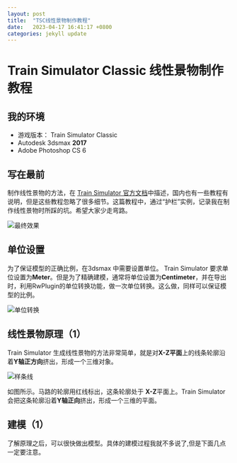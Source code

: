 ```yaml
---
layout: post
title:  "TSC线性景物制作教程"
date:   2023-04-17 16:41:17 +0800
categories: jekyll update
---
```

# Train Simulator Classic 线性景物制作教程

## 我的环境
* 游戏版本： Train Simulator Classic
* Autodesk 3dsmax **2017**
* Adobe Photoshop CS 6

## 写在最前
制作线性景物的方法，在 [Train Simulator 官方文档](https://sites.google.com/a/railsimdev.com/dtgts1sdk/reference-manual/art-guidelines/procedural-lofted-geometry)中描述，国内也有一些教程有说明，但是这些教程忽略了很多细节。这篇教程中，通过“护栏”实例，记录我在制作线性景物时所踩的坑。希望大家少走弯路。

![最终效果](https://eviswong.github.io/assets/procedual-lofted-scenery-tutorial/preview.jpg)

## 单位设置
为了保证模型的正确比例，在3dsmax 中需要设置单位。 Train Simulator 要求单位设置为**Meter**。但是为了精确建模，通常将单位设置为**Centimeter**，并在导出时，利用RwPlugin的单位转换功能，做一次单位转换。这么做，同样可以保证模型的比例。

![单位转换](https://eviswong.github.io/assets/procedual-lofted-scenery-tutorial/preview.jpg)

## 线性景物原理（1）
Train Simulator 生成线性景物的方法非常简单，就是对**X-Z平面**上的线条轮廓沿着**Y轴正方向**挤出，形成一个三维对象。

![样条线](https://eviswong.github.io/assets/procedual-lofted-scenery-tutorial/fig41.png)

如图所示。马路的轮廓用红线标出，这条轮廓处于 **X-Z**平面上。Train Simulator 会把这条轮廓沿着**Y轴正向**挤出，形成一个三维的平面。

## 建模（1）
了解原理之后，可以很快做出模型。具体的建模过程我就不多说了,但是下面几点一定要注意。



